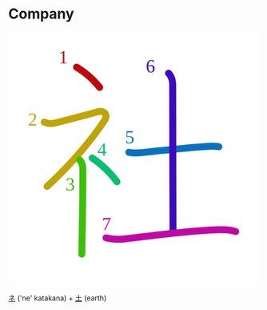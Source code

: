 # Company
![793e](Kanji/kanji-colorize/793e.svg)

[ネ](Kanji/kanji-dict/ネ.md) ('ne' katakana) + [土](Kanji/kanji-dict/土.md) (earth)